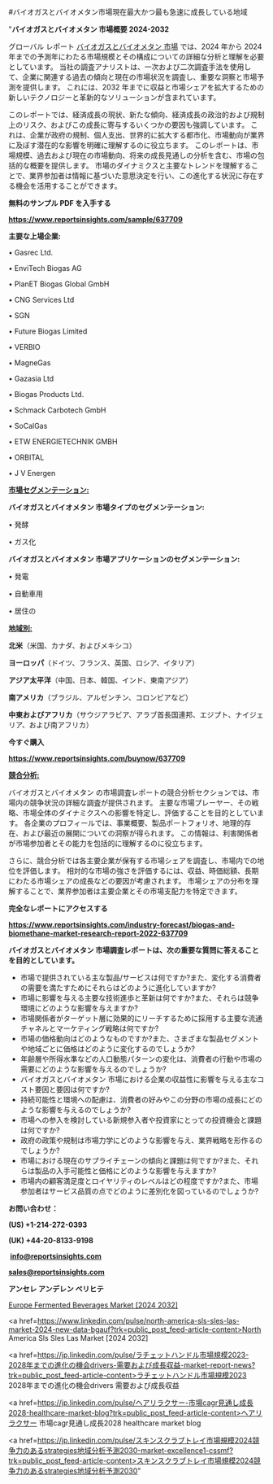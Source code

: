 #バイオガスとバイオメタン市場現在最大かつ最も急速に成長している地域

"<strong>バイオガスとバイオメタン 市場概要 2024-2032</strong>

グローバル レポート <a href=https://www.reportsinsights.com/sample/637709>バイオガスとバイオメタン 市場</a> では、2024 年から 2024 年までの予測年にわたる市場規模とその構成についての詳細な分析と理解を必要としています。 当社の調査アナリストは、一次および二次調査手法を使用して、企業に関連する過去の傾向と現在の市場状況を調査し、重要な洞察と市場予測を提供します。 これには、2032 年までに収益と市場シェアを拡大​​するための新しいテクノロジーと革新的なソリューションが含まれています。

このレポートでは、経済成長の現状、新たな傾向、経済成長の政治的および規制上のリスク、およびこの成長に寄与するいくつかの要因も強調しています。 これは、企業が政府の規制、個人支出、世界的に拡大する都市化、市場動向が業界に及ぼす潜在的な影響を明確に理解するのに役立ちます。 このレポートは、市場規模、過去および現在の市場動向、将来の成長見通しの分析を含む、市場の包括的な概要を提供します。 市場のダイナミクスと主要なトレンドを理解することで、業界参加者は情報に基づいた意思決定を行い、この進化する状況に存在する機会を活用することができます。

<strong><b>無料のサンプル PDF を入手する</b></strong>

<a href=https://www.reportsinsights.com/sample/637709><strong><u>https://www.reportsinsights.com/sample/637709</u></strong></a>

<strong>主要な上場企業:</strong>

• Gasrec Ltd.

• EnviTech Biogas AG

• PlanET Biogas Global GmbH

• CNG Services Ltd

• SGN

• Future Biogas Limited

• VERBIO

• MagneGas

• Gazasia Ltd

• Biogas Products Ltd.

• Schmack Carbotech GmbH

• SoCalGas

• ETW ENERGIETECHNIK GMBH

• ORBITAL

• J V Energen

<strong><u>市場セグメンテーション</u></strong><strong><u>:</u></strong>

<strong>バイオガスとバイオメタン 市場タイプのセグメンテーション:</strong>

• 発酵

• ガス化

<strong>バイオガスとバイオメタン 市場アプリケーションのセグメンテーション:</strong>

• 発電

• 自動車用

• 居住の

<strong><u>地域別</u></strong><strong><u>:</u></strong>

<strong>北米</strong>（米国、カナダ、およびメキシコ）

<strong>ヨーロッパ</strong>（ドイツ、フランス、英国、ロシア、イタリア）

<strong>アジア太平洋</strong>（中国、日本、韓国、インド、東南アジア）

<strong>南アメリカ</strong>（ブラジル、アルゼンチン、コロンビアなど）

<strong>中東およびアフリカ</strong>（サウジアラビア、アラブ首長国連邦、エジプト、ナイジェリア、および南アフリカ）

<strong>今すぐ購入</strong>

<a href=https://www.reportsinsights.com/buynow/637709><strong><u>https://www.reportsinsights.com/buynow/637709</u></strong></a>

<strong><u>競合分析:</u></strong>

バイオガスとバイオメタン の市場調査レポートの競合分析セクションでは、市場内の競争状況の詳細な調査が提供されます。 主要な市場プレーヤー、その戦略、市場全体のダイナミクスへの影響を特定し、評価することを目的としています。 各企業のプロフィールでは、事業概要、製品ポートフォリオ、地理的存在、および最近の展開についての洞察が得られます。 この情報は、利害関係者が市場参加者とその能力を包括的に理解するのに役立ちます。

さらに、競合分析では各主要企業が保有する市場シェアを調査し、市場内での地位を評価します。 相対的な市場の強さを評価するには、収益、時価総額、長期にわたる市場シェアの成長などの要因が考慮されます。 市場シェアの分布を理解することで、業界参加者は主要企業とその市場支配力を特定できます。

<strong>完全なレポートにアクセスする</strong>

<a href=https://www.reportsinsights.com/industry-forecast/biogas-and-biomethane-market-research-report-2022-637709><strong><u><b>https://www.reportsinsights.com/industry-forecast/biogas-and-biomethane-market-research-report-2022-637709</b></u></strong></a>

<strong><b>バイオガスとバイオメタン 市場調査レポートは、次の重要な質問に答えることを目的としています。</b></strong>
<ul>
  <li>市場で提供されている主な製品/サービスは何ですか?また、変化する消費者の需要を満たすためにそれらはどのように進化していますか?</li>
  <li>市場に影響を与える主要な技術進歩と革新は何ですか?また、それらは競争環境にどのような影響を与えますか?</li>
  <li>市場関係者がターゲット層に効果的にリーチするために採用する主要な流通チャネルとマーケティング戦略は何ですか?</li>
  <li>市場の価格動向はどのようなものですか?また、さまざまな製品セグメントや地域ごとに価格はどのように変化するのでしょうか?</li>
  <li>年齢層や所得水準などの人口動態パターンの変化は、消費者の行動や市場の需要にどのような影響を与えるのでしょうか?</li>
  <li>バイオガスとバイオメタン 市場における企業の収益性に影響を与える主なコスト要因と要因は何ですか?</li>
  <li>持続可能性と環境への配慮は、消費者の好みやこの分野の市場の成長にどのような影響を与えるのでしょうか?</li>
  <li>市場への参入を検討している新規参入者や投資家にとっての投資機会と課題は何ですか?</li>
  <li>政府の政策や規制は市場力学にどのような影響を与え、業界戦略を形作るのでしょうか?</li>
  <li>市場における現在のサプライチェーンの傾向と課題は何ですか?また、それらは製品の入手可能性と価格にどのような影響を与えますか?</li>
  <li>市場内の顧客満足度とロイヤリティのレベルはどの程度ですか?また、市場参加者はサービス品質の点でどのように差別化を図っているのでしょうか?</li>
</ul>
<strong>お問い合わせ：</strong>

<strong>(US) +1-214-272-0393</strong>

<strong>(UK) +44-20-8133-9198</strong>

<strong> </strong><a href=info@reportsinsights.com><strong><u>info@reportsinsights.com</u></strong></a>

<a href=sales@reportsinsights.com><strong><u>sales@reportsinsights.com</u></strong></a>

<strong>アンセレ アンデレン ベリヒテ</strong>

<a href=https://www.linkedin.com/pulse/europe-fermented-beverages-markets-2024-business-expzc/>Europe Fermented Beverages Market [2024 2032]</a>

<a href=https://www.linkedin.com/pulse/north-america-sls-sles-las-market-2024-new-data-bgauf?trk=public_post_feed-article-content>North America Sls Sles Las Market [2024 2032]</a>

<a href=https://jp.linkedin.com/pulse/ラチェットハンドル市場規模2023-2028年までの進化の機会drivers-需要および成長収益-market-report-news?trk=public_post_feed-article-content>ラチェットハンドル市場規模2023 2028年までの進化の機会drivers 需要および成長収益</a>

<a href=https://jp.linkedin.com/pulse/ヘアリラクサー-市場cagr見通し成長2028-healthcare-market-blog?trk=public_post_feed-article-content>ヘアリラクサー 市場cagr見通し成長2028 healthcare market blog</a>

<a href=https://jp.linkedin.com/pulse/スキンスクラブトレイ市場規模2024競争力のあるstrategies地域分析予測2030-market-excellence1-cssmf?trk=public_post_feed-article-content>スキンスクラブトレイ市場規模2024競争力のあるstrategies地域分析予測2030</a>"
